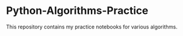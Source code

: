 # Python-Algorithms-Practice
This repository contains my practice notebooks for various algorithms.
